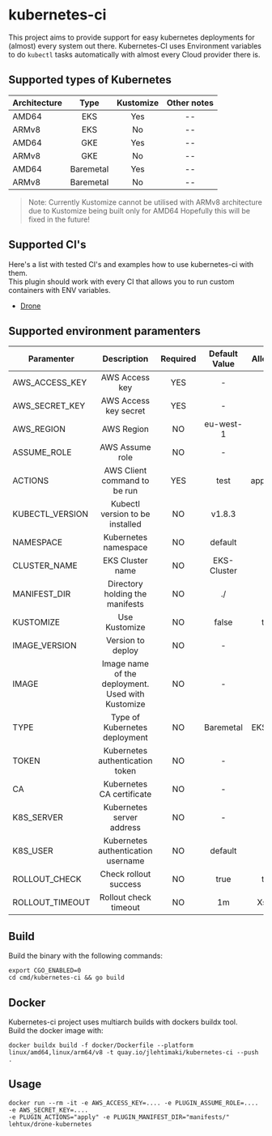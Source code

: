 # kubernetes-ci
This project aims to provide support for easy kubernetes deployments for (almost) every system out there.
Kubernetes-CI uses Environment variables to do `kubectl` tasks automatically with almost every Cloud provider there is.

## Supported types of Kubernetes
| Architecture  | Type      | Kustomize | Other notes   |
| ------------  |:----:     |:---------:|:-----------:  |
| AMD64         | EKS       | Yes       | --            |
| ARMv8         | EKS       | No        | --            |
| AMD64         | GKE       | Yes       | --            |
| ARMv8         | GKE       | No        | --            |
| AMD64         | Baremetal | Yes       | --            |
| ARMv8         | Baremetal | No        | --            |

> Note: Currently Kustomize cannot be utilised with ARMv8 architecture due to Kustomize being built only for AMD64
> Hopefully this will be fixed in the future! 

## Supported CI's
Here's a list with tested CI's and examples how to use kubernetes-ci with them. \
This plugin should work with every CI that allows you to run custom containers with ENV variables.
- [Drone](docs/drone/README.md)

## Supported environment paramenters
| Paramenter            | Description                   |Required       | Default Value | Allowed Values |
| -------------         |:-------------:                |:-------------:|:-------------:|:-------------: |
| AWS_ACCESS_KEY        | AWS Access key                | YES           | -             | -              |
| AWS_SECRET_KEY        | AWS Access key secret         | YES           | -             | -              |
| AWS_REGION            | AWS Region                    | NO            | eu-west-1     | -              |
| ASSUME_ROLE           | AWS Assume role               | NO            | -             | Role ARN       |
| ACTIONS               | AWS Client command to be run  | YES           | test          | apply/delete/diff|
| KUBECTL_VERSION       | Kubectl version to be installed| NO           | v1.8.3        | -              |
| NAMESPACE             | Kubernetes namespace          | NO            | default       | -              |
| CLUSTER_NAME          | EKS Cluster name              | NO            | EKS-Cluster   | -              |
| MANIFEST_DIR          | Directory holding the manifests| NO           | ./            | -              |
| KUSTOMIZE             | Use Kustomize                 | NO            | false         | true / false   |
| IMAGE_VERSION         | Version to deploy             | NO            | -             | -              |
| IMAGE                 | Image name of the deployment. Used with Kustomize | NO | -    | -              |
| TYPE                  | Type of Kubernetes deployment | NO            | Baremetal     | EKS / Baremetal|
| TOKEN                 | Kubernetes authentication token| NO           | -             | -              |
| CA                    | Kubernetes CA certificate     | NO            | -             | -              |
| K8S_SERVER            | Kubernetes server address     | NO            | -             | -              |
| K8S_USER              | Kubernetes authentication username | NO       | default       | -              |
| ROLLOUT_CHECK         | Check rollout success         | NO            | true          | true / false   |
| ROLLOUT_TIMEOUT       | Rollout check timeout         | NO            | 1m            | Xs, Xm, Xh ... |

## Build
Build the binary with the following commands:

```shell script
export CGO_ENABLED=0
cd cmd/kubernetes-ci && go build
```

## Docker

Kubernetes-ci project uses multiarch builds with dockers buildx tool. \
Build the docker image with:
```
docker buildx build -f docker/Dockerfile --platform linux/amd64,linux/arm64/v8 -t quay.io/jlehtimaki/kubernetes-ci --push .
```

## Usage
```
docker run --rm -it -e AWS_ACCESS_KEY=.... -e PLUGIN_ASSUME_ROLE=.... -e AWS_SECRET_KEY=.... 
-e PLUGIN_ACTIONS="apply" -e PLUGIN_MANIFEST_DIR="manifests/" lehtux/drone-kubernetes
```